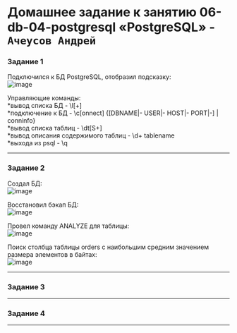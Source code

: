 # Домашнее задание к занятию 06-db-04-postgresql «PostgreSQL» - `Ачеусов Андрей`

### Задание 1
Подключился к БД PostgreSQL, отобразил подсказку:  
![image](https://github.com/AndrewAche/HW_ALL/assets/121398221/b604854e-6f28-4001-af67-fd64a2271c5a)  
  
Управляющие команды:  
*вывод списка БД - \l[+]  
*подключение к БД - \c[onnect] {[DBNAME|- USER|- HOST|- PORT|-] | conninfo}  
*вывод списка таблиц - \dt[S+]  
*вывод описания содержимого таблиц - \d+ tablename  
*выхода из psql - \q  

---


### Задание 2

Создал БД:  
![image](https://github.com/AndrewAche/HW_ALL/assets/121398221/492d5c8d-520f-4d7b-93a9-24b1a2fc2026)  
  
Восстановил бэкап БД:  
![image](https://github.com/AndrewAche/HW_ALL/assets/121398221/ede147a1-fd5b-41c0-bd23-3a966aebe2d1)   
  
Провел команду ANALYZE для таблицы:  
![image](https://github.com/AndrewAche/HW_ALL/assets/121398221/67ca5108-f9bf-44c7-97f7-4d16630a14ed)  
  
Поиск столбца таблицы orders с наибольшим средним значением размера элементов в байтах:  
![image](https://github.com/AndrewAche/HW_ALL/assets/121398221/55ce4f22-aaf7-4747-bee8-9b3ddbfb71ed)  


---


### Задание 3



---


### Задание 4



---

